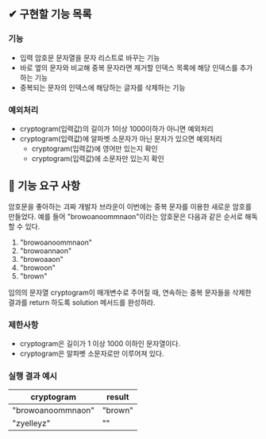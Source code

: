 ## ✔ 구현할 기능 목록

### 기능
- 입력 암호문 문자열을 문자 리스트로 바꾸는 기능
- 바로 옆의 문자와 비교해 중복 문자라면 제거할 인덱스 목록에 해당 인덱스를 추가하는 기능
- 중복되는 문자의 인덱스에 해당하는 글자를 삭제하는 기능


### 예외처리
- cryptogram(입력값)의 길이가 1이상 1000이하가 아니면 예외처리
- cryptogram(입력값)에 알파벳 소문자가 아닌 문자가 있으면 예외처리
  - cryptogram(입력값)에 영어만 있는지 확인
  - cryptogram(입력값)에 소문자만 있는지 확인


## 🚀 기능 요구 사항

암호문을 좋아하는 괴짜 개발자 브라운이 이번에는 중복 문자를 이용한 새로운 암호를 만들었다. 예를 들어 "browoanoommnaon"이라는 암호문은 다음과 같은 순서로 해독할 수 있다.

1. "browoanoommnaon"
2. "browoannaon"
3. "browoaaon"
4. "browoon"
5. "brown"

임의의 문자열 cryptogram이 매개변수로 주어질 때, 연속하는 중복 문자들을 삭제한 결과를 return 하도록 solution 메서드를 완성하라.

### 제한사항

- cryptogram은 길이가 1 이상 1000 이하인 문자열이다.
- cryptogram은 알파벳 소문자로만 이루어져 있다.

### 실행 결과 예시

| cryptogram | result |
| --- | --- |
| "browoanoommnaon" | "brown" |
| "zyelleyz" | "" |
